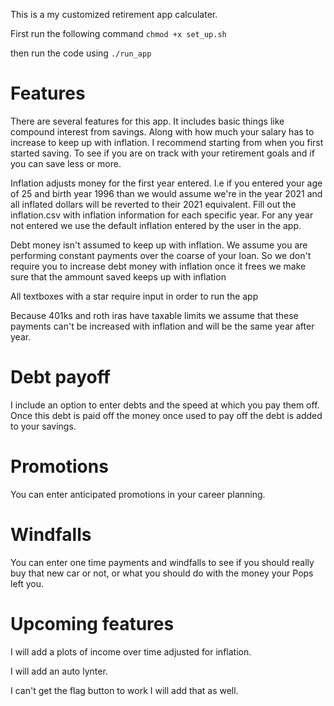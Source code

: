 This is a my customized retirement app calculater. 

First run the following command 
<code>chmod +x set_up.sh</code>

then run the code using <code>./run_app</code>

# Features
There are several features for this app. It includes basic things like compound interest from savings. Along with how much your salary has to increase to keep up with inflation. I recommend starting from when you first started saving. To see if you are on track with your retirement goals and if you can save less or more.

Inflation adjusts money for the first year entered. I.e if you entered your age of 25 and birth year 1996 than we would assume we're in the year 2021 and all inflated dollars will be reverted to their 2021 equivalent. Fill out the inflation.csv with inflation information for each specific year. For any year not entered we use the default inflation entered by the user in the app.

Debt money isn't assumed to keep up with inflation. We assume you are performing constant payments over the coarse of your loan. So we don't require you to increase debt money with inflation once it frees we make sure that the ammount saved keeps up with inflation

All textboxes with a star require input in order to run the app

Because 401ks and roth iras have taxable limits we assume that these payments can't be increased with inflation and will be the same year after year.

# Debt payoff 
I include an option to enter debts and the speed at which you pay them off. Once this debt is paid off the money once used to pay off the debt is added to your savings.

# Promotions 
You can enter anticipated promotions in your career planning.

# Windfalls 
You can enter one time payments and windfalls to see if you should really buy that new car or not, or what you should do with the money your Pops left you.

# Upcoming features
I will add a plots of income over time adjusted for inflation.

I will add an auto lynter.

I can't get the flag button to work I will add that as well.

